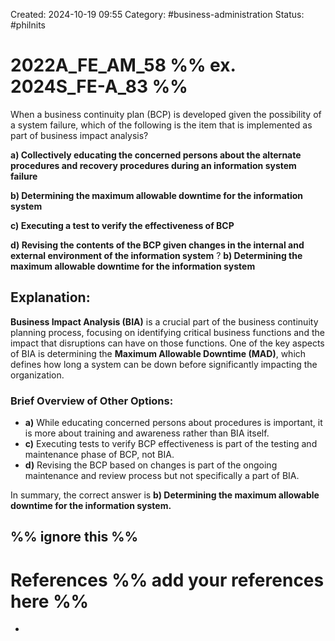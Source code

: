 Created: 2024-10-19 09:55
Category: #business-administration 
Status: #philnits


# 2022A_FE_AM_58 %% ex. 2024S_FE-A_83 %%

When a business continuity plan (BCP) is developed given the possibility of a system failure, which of the following is the item that is implemented as part of business impact analysis? 

**a) Collectively educating the concerned persons about the alternate procedures and recovery procedures during an information system failure** 

**b) Determining the maximum allowable downtime for the information system** 

**c) Executing a test to verify the effectiveness of BCP** 

**d) Revising the contents of the BCP given changes in the internal and external environment of the information system**
? 
**b) Determining the maximum allowable downtime for the information system**

## **Explanation:**

**Business Impact Analysis (BIA)** is a crucial part of the business continuity planning process, focusing on identifying critical business functions and the impact that disruptions can have on those functions. One of the key aspects of BIA is determining the **Maximum Allowable Downtime (MAD)**, which defines how long a system can be down before significantly impacting the organization.

### Brief Overview of Other Options:

- **a)** While educating concerned persons about procedures is important, it is more about training and awareness rather than BIA itself.
- **c)** Executing tests to verify BCP effectiveness is part of the testing and maintenance phase of BCP, not BIA.
- **d)** Revising the BCP based on changes is part of the ongoing maintenance and review process but not specifically a part of BIA.

In summary, the correct answer is **b) Determining the maximum allowable downtime for the information system.**





%% ignore this %%
---









# References %% add your references here %%
- 